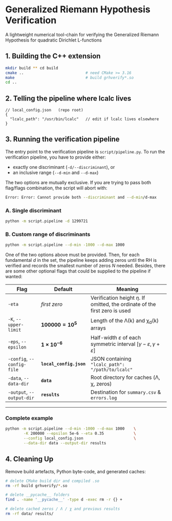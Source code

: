 # Generalized Riemann Hypothesis Verification

A lightweight numerical tool-chain for verifying the Generalized Riemann Hypothesis for quadratic Dirichlet L-functions


## 1. Building the C++ extension

```bash
mkdir build ** cd build
cmake ..                           # need CMake >= 3.16
make                               # build grhverify*.so
cd ..
```

## 2. Telling the pipeline where **lcalc** lives

```jsonc
// local_config.json   (repo root)
{
  "lcalc_path": "/usr/bin/lcalc"   // edit if lcalc lives elsewhere
}
```

## 3. Running the verification pipeline

The entry point to the verification pipeline is `script/pipeline.py`. To run the verification pipeline, you have to provide either:

* exactly one discriminant (`-d/--discriminant`), or
* an inclusive range (`--d-min` and `--d-max`)

The two options are mutually exclusive. If you are trying to pass both flag/flags combination, the script will abort with:

```bash
Error: Error: Cannot provide both --discriminant and --d-min/d-max
```

### A. Single discriminant

```bash
python -m script.pipeline -d 1299721
```

### B. Custom range of discriminants

```bash
python -m script.pipeline --d-min -1000 --d-max 1000
```

One of the two options above must be provided. Then, for each fundamental $d$ in the set, the pipeline keeps adding zeros until the RH is verified and records the smallest number of zeros $N$ needed. Besides, there are some other optional flags that could be supplied to the pipeline if wanted:

| Flag                       | Default                 | Meaning                                                                           |
| -------------------------- | ----------------------- | --------------------------------------------------------------------------------- |
| `-eta`                     | *first zero*            | Verification height $η$.  If omitted, the ordinate of the first zero is used |
| `-K`, `--upper-limit`      | **$100000 = 10^5$**              | Length of the Λ(k) and χ<sub>d</sub>(k) arrays                                  |
| `-eps`, `--epsilon`        | **$1 × 10^{-6}$**            | Half-width $ε$ of each symmetric interval $[γ-ε, γ+ε]$                         |
| `-config`, `--config-file` | **`local_config.json`** | JSON containing `"lcalc_path": "/path/to/lcalc"`                                 |
| `-data`, `--data-dir`      | **`data`**              | Root directory for caches (Λ, χ, zeros)                                          |
| `-output`, `--output-dir`  | **`results`**           | Destination for `summary.csv` & `errors.log`                                     |

---

### Complete example

```bash
python -m script.pipeline --d-min -1000 --d-max 1000    \
        -K 200000 --epsilon 5e-6 --eta 0.35             \
        --config local_config.json                      \
        --data-dir data --output-dir results
```
 
## 4. Cleaning Up

Remove build artefacts, Python byte-code, and generated caches:

```bash
# delete CMake build dir and compiled .so
rm -rf build grhverify/*.so

# delete __pycache__ folders
find . -name '__pycache__' -type d -exec rm -r {} +

# delete cached zeros / Λ / χ and previous results
rm -rf data/ results/
```
